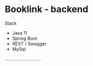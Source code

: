 # Booklink - backend

Stack
- Java 11
- Spring Boot
- REST / Swagger
- MySql

............................